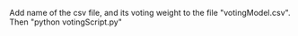 Add name of the csv file, and its voting weight to the file "votingModel.csv". Then "python votingScript.py"
